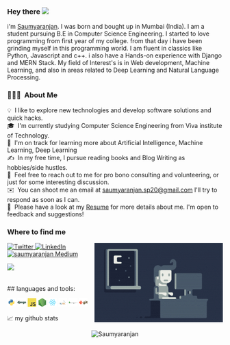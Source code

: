 ### Hey there <img src="https://media.giphy.com/media/hvRJCLFzcasrR4ia7z/giphy.gif" width="25px">
 i'm  [Saumyaranjan](https://saumyaranjanportfolio.herokuapp.com/). I was born and bought up in Mumbai (India). I am a student pursuing B.E in Computer Science Engineering. I started to love programming from first year of my college. from that day i have been grinding myself in this programming world. I am fluent in classics like Python, Javascript and c++. i also have a Hands-on experience with Django and MERN Stack. My field of Interest's is in Web development, Machine Learning, and also in areas related to Deep Learning and Natural Language Processing.
 
 ### 👨🏻‍💻 &nbsp;About Me

💡 &nbsp;I like to explore new technologies and develop software solutions and quick hacks.\
🎓 &nbsp;I'm currently studying Computer Science Engineering from Viva institute of Technology.\
🌱 &nbsp;I'm on track for learning more about Artificial Intelligence, Machine Learning, Deep Learning\
✍️ &nbsp;In my free time, I pursue reading books and Blog Writing as hobbies/side hustles.\
💬 &nbsp;Feel free to reach out to me for pro bono consulting and volunteering, or just for some interesting discussion.\
✉️ &nbsp;You can shoot me an email at saumyaranjan.sp20@gmail.com I'll try to respond as soon as I can.\
📄 &nbsp;Please have a look at my [Resume](https://drive.google.com/file/d/1amho96-QGr8XatjKNiEbcdujGMXeUPwJ/view) for more details about me. I'm open to feedback and suggestions!

<h3>Where to find me</h3>
<img alt="Night Coding" src="https://raw.githubusercontent.com/AVS1508/AVS1508/master/assets/Night-Coding.gif" align="right"/>
<a href="https://twitter.com/Saumyar45446524" target="_blank"><img alt="Twitter" src="https://img.shields.io/badge/twitter-%231DA1F2.svg?&style=for-the-badge&logo=twitter&logoColor=white" />
</a>
<a href="https://www.linkedin.com/in/saumyaranjan-parida-37a40b184/" target="_blank"><img alt="LinkedIn" src="https://img.shields.io/badge/linkedin-%230077B5.svg?&style=for-the-badge&logo=linkedin&logoColor=white" /></a>
<a href="https://medium.com/@saumyaranjanparida" target="_blank">
  <img alt="saumyaranjan Medium" src="https://img.shields.io/badge/medium-%2312100E.svg?&style=for-the-badge&logo=medium&logoColor=white" />
</a>

![](https://visitor-badge.glitch.me/badge?page_id=Saumya-ranjan.Saumya-ranjan)

  
 <br>
## languages and tools:  

<code><img height="20" src="https://raw.githubusercontent.com/github/explore/80688e429a7d4ef2fca1e82350fe8e3517d3494d/topics/python/python.png"></code>
<code><img height="20" src="https://raw.githubusercontent.com/github/explore/80688e429a7d4ef2fca1e82350fe8e3517d3494d/topics/django/django.png"></code>
<code><img height="20" src="https://raw.githubusercontent.com/github/explore/80688e429a7d4ef2fca1e82350fe8e3517d3494d/topics/javascript/javascript.png"></code>
<code><img height="20" src="https://raw.githubusercontent.com/github/explore/80688e429a7d4ef2fca1e82350fe8e3517d3494d/topics/nodejs/nodejs.png"></code>
<code><img height="20" src="https://raw.githubusercontent.com/github/explore/80688e429a7d4ef2fca1e82350fe8e3517d3494d/topics/react/react.png"></code>
<code><img height="20" src="https://raw.githubusercontent.com/github/explore/80688e429a7d4ef2fca1e82350fe8e3517d3494d/topics/mysql/mysql.png"></code>
<code><img height="20" src="https://raw.githubusercontent.com/github/explore/80688e429a7d4ef2fca1e82350fe8e3517d3494d/topics/mongodb/mongodb.png"></code>
<code><img height="20" src="https://raw.githubusercontent.com/github/explore/80688e429a7d4ef2fca1e82350fe8e3517d3494d/topics/git/git.png"></code>


📈 my github stats

<p align="center"> <img src="https://github-readme-stats.vercel.app/api?username=Saumya-ranjan&show_icons=true&theme=gotham" alt="Saumyaranjan" />
